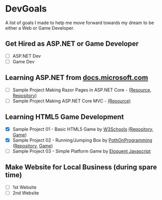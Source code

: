 # DevGoals
A list of goals I made to help me move forward towards my dream to be either a Web or Game Developer.

## Get Hired as ASP.NET or Game Developer
- [ ] ASP.NET Dev
- [ ] Game Dev

## Learning ASP.NET from [docs.microsoft.com](https://docs.microsoft.com/en-us/aspnet/)

- [ ] Sample Project Making Razor Pages in ASP.NET Core - ([Resource](https://docs.microsoft.com/en-us/aspnet/core/tutorials/razor-pages/?view=aspnetcore-2.2), [Repository](https://github.com/jrtibayan/AspNetCore-RazorPages-Project01-MovieApp))  
- [ ] Sample Project Making ASP.NET Core MVC - [(Resource)](https://docs.microsoft.com/en-us/aspnet/core/tutorials/first-mvc-app/?view=aspnetcore-2.2)

## Learning HTML5 Game Development

- [X] Sample Project 01 - Basic HTML5 Game by [W3Schools](https://www.w3schools.com/graphics/tryit.asp?filename=trygame_default_gravity) [(Repository](https://github.com/jrtibayan/Learning-JavascriptGame-01-FlappyBirdLikeGame), [Game](https://jrtibayan.github.io/Learning-JavascriptGame-01-FlappyBirdLikeGame/))  
- [X] Sample Project 02 - Running/Jumping Box by [PothOnProgramming
](https://www.youtube.com/watch?v=8uIt9a2XBrw&list=PLcN6MkgfgN4B8N1Oyo74SQVDO_dsMKALV) ([Repository](https://github.com/jrtibayan/Learning-HTML5Game-02-RunningJumpingBox), [Game](https://jrtibayan.github.io/Learning-HTML5Game-02-RunningJumpingBox/))
- [ ] Sample Project 03 - Simple Platform Game by [Eloquent Javascript](https://eloquentjavascript.net/16_game.html)

## Make Website for Local Business (during spare time)
- [ ] 1st Website 
- [ ] 2nd Website
